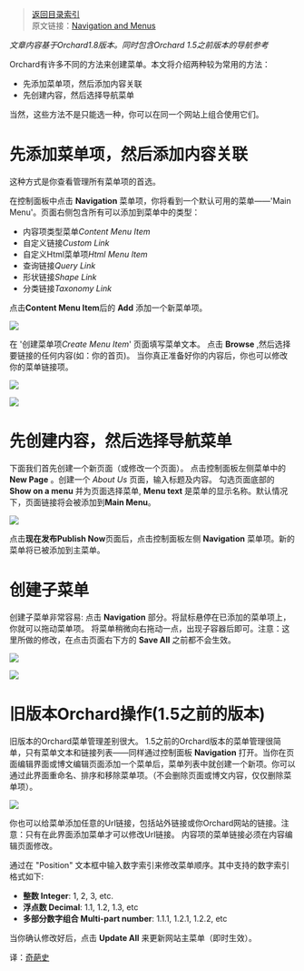 <!--链接集合-->
<!--URL域 http://docs.orchardproject.net/en/latest -->
[000]: http://www.shisujie.com
[001]: http://docs.orchardproject.net/en/latest/Documentation/Navigation-and-menus/

<!--图片链接集合-->
[101]: http://docs.orchardproject.net/en/latest/Attachments/Navigation-and-menus/AddNewContentItemLink.png
[102]: http://docs.orchardproject.net/en/latest/Attachments/Navigation-and-menus/CreateMenuItem.png
[103]: http://docs.orchardproject.net/en/latest/Attachments/Navigation-and-menus/SelectAContentItem.png
[104]: http://docs.orchardproject.net/en/latest/Attachments/Navigation-and-menus/CreatePageAndNavigation.png
[105]: http://docs.orchardproject.net/en/latest/Attachments/Navigation-and-menus/NotIndentedMenu.png
[106]: http://docs.orchardproject.net/en/latest/Attachments/Navigation-and-menus/IndentedMenu.png
[107]: http://docs.orchardproject.net/en/latest/Upload/screenshots_675/manage_menu_675.png

[index]: http://www.shisujie.com/blog/OrchardIndex
> [返回目录索引][index]  
> 原文链接：[Navigation and Menus][001]

*文章内容基于Orchard1.8版本。同时包含Orchard 1.5之前版本的导航参考*

Orchard有许多不同的方法来创建菜单。本文将介绍两种较为常用的方法：

* 先添加菜单项，然后添加内容关联
* 先创建内容，然后选择导航菜单

当然，这些方法不是只能选一种，你可以在同一个网站上组合使用它们。

# 先添加菜单项，然后添加内容关联
这种方式是你查看管理所有菜单项的首选。

在控制面板中点击 **Navigation** 菜单项，你将看到一个默认可用的菜单——'Main Menu'。页面右侧包含所有可以添加到菜单中的类型：

* 内容项类型菜单*Content Menu Item*
* 自定义链接*Custom Link*
* 自定义Html菜单项*Html Menu Item*
* 查询链接*Query Link*
* 形状链接*Shape Link*
* 分类链接*Taxonomy Link*

点击**Content Menu Item**后的 **Add** 添加一个新菜单项。

![][101]

在 '创建菜单项*Create Menu Item*' 页面填写菜单文本。
点击 **Browse** ,然后选择要链接的任何内容(如：你的首页)。 当你真正准备好你的内容后，你也可以修改你的菜单链接项。 

![][102]

![][103]

# 先创建内容，然后选择导航菜单

下面我们首先创建一个新页面（或修改一个页面）。 点击控制面板左侧菜单中的 **New Page** 。创建一个 *About Us* 页面，输入标题及内容。
勾选页面底部的 **Show on a menu** 并为页面选择菜单, **Menu text** 是菜单的显示名称。默认情况下，页面链接将会被添加到**Main Menu**。

![][104]

点击**现在发布Publish Now**页面后，点击控制面板左侧 **Navigation** 菜单项。新的菜单将已被添加到主菜单。

# 创建子菜单

创建子菜单非常容易:
点击 **Navigation** 部分。将鼠标悬停在已添加的菜单项上，你就可以拖动菜单项。
将菜单稍微向右拖动一点，出现子容器后即可。注意：这里所做的修改，在点击页面右下方的 **Save All** 之前都不会生效。

![][105]

![][106]


# 旧版本Orchard操作(1.5之前的版本)
旧版本的Orchard菜单管理差别很大。
1.5之前的Orchard版本的菜单管理很简单，只有菜单文本和链接列表——同样通过控制面板 **Navigation** 打开。当你在页面编辑界面或博文编辑页面添加一个菜单后，菜单列表中就创建一个新项。你可以通过此界面重命名、排序和移除菜单项。（不会删除页面或博文内容，仅仅删除菜单项）。

![][107]

你也可以给菜单添加任意的Url链接，包括站外链接或你Orchard网站的链接。注意：只有在此界面添加菜单才可以修改Url链接。
内容项的菜单链接必须在内容编辑页面修改。

通过在 "Position" 文本框中输入数字索引来修改菜单顺序。其中支持的数字索引格式如下:

* **整数 Integer**: 1, 2, 3, etc.
* **浮点数 Decimal**: 1.1, 1.2, 1.3, etc
* **多部分数字组合 Multi-part number**: 1.1.1, 1.2.1, 1.2.2, etc

当你确认修改好后，点击 **Update All** 来更新网站主菜单（即时生效）。


译：[奇葩史][000]